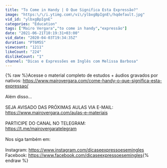 ```yaml
---
title: "To Come in Handy | O Que Significa Esta Expressão?"
image: "https:\/\/i.ytimg.com\/vi\/ylbxgBpIgnE\/hqdefault.jpg"
vid_id: "ylbxgBpIgnE"
categories: "Education"
tags: ["Mairo Vergara","to come in handy","expressão"]
date: "2021-06-21T10:19:31+03:00"
vid_date: "2020-04-03T19:34:35Z"
duration: "PT6M5S"
viewcount: "1211"
likeCount: "224"
dislikeCount: "1"
channel: "Dicas e Expressões em Inglês com Melissa Barbosa"
---
```

{% raw %}Acesse o material completo de estudos + áudios gravados por nativos: <a rel="nofollow" target="blank" href="https://www.mairovergara.com/come-handy-o-que-significa-esta-expressao/">https://www.mairovergara.com/come-handy-o-que-significa-esta-expressao/</a><br /><br />Além disso...<br /><br />SEJA AVISADO DAS PRÓXIMAS AULAS VIA E-MAIL:<br /><a rel="nofollow" target="blank" href="https://www.mairovergara.com/aulas-e-materiais">https://www.mairovergara.com/aulas-e-materiais</a><br /><br />PARTICIPE DO CANAL NO TELEGRAM:<br /><a rel="nofollow" target="blank" href="https://t.me/mairovergaratelegram">https://t.me/mairovergaratelegram</a><br /><br />Nos siga também em:<br /><br />Instagram: <a rel="nofollow" target="blank" href="https://www.instagram.com/dicaseexpressoesemingles">https://www.instagram.com/dicaseexpressoesemingles</a><br />Facebook: <a rel="nofollow" target="blank" href="https://www.facebook.com/dicaseexpressoesemingles">https://www.facebook.com/dicaseexpressoesemingles</a>{% endraw %}
